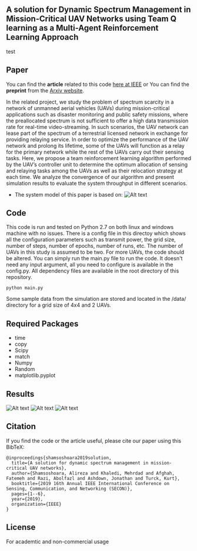 ## A solution for Dynamic Spectrum Management in Mission-Critical UAV Networks using Team Q learning as a Multi-Agent Reinforcement Learning Approach
test
## Paper
You can find the **article** related to this code [here at IEEE](https://ieeexplore.ieee.org/abstract/document/8824917) or
You can find the **preprint** from the [Arxiv website](https://arxiv.org/pdf/1904.07380.pdf).

In the related project, we study the problem of spectrum scarcity in a network of unmanned aerial vehicles (UAVs) during mission-critical applications such as disaster monitoring and public safety missions, where the preallocated spectrum is not sufficient to offer a high data transmission rate for real-time video-streaming. In such scenarios, the UAV network can lease part of the spectrum of a terrestrial licensed network in exchange for providing relaying service. In order to optimize the performance of the UAV network and prolong its lifetime, some of the UAVs will function as a relay for the primary network while the rest of the UAVs carry out their sensing tasks. Here, we propose a team reinforcement learning algorithm performed by the UAV’s controller unit to determine the optimum allocation of sensing and relaying tasks among the UAVs as well as their relocation strategy at each time. We analyze the convergence of our algorithm and present simulation results to evaluate the system throughput in different scenarios.

* The system model of this paper is based on:
![Alt text](/image/system.JPG)

## Code
This code is run and tested on Python 2.7 on both linux and windows machine with no issues. There is a config file in this directoy which shows all the configuration parameters such as transmit power, the grid size, number of steps, number of epochs, number of runs, etc. The number of UAVs in this study is assumed to be two. For more UAVs, the code should be altered. You can simply run the main.py file to run the code. It doesn't need any input argument, all you need to configure is available in the config.py. All dependency files are available in the root directory of this repository.

```
python main.py
```
Some sample data from the simulation are stored and located in the /data/ directory for a grid size of 4x4 and 2 UAVs. 

## Required Packages
* time
* copy
* Scipy
* match
* Numpy
* Random
* matplotlib.pyplot


## Results
![Alt text](/image/throughput.JPG)
![Alt text](/image/movement.JPG)
![Alt text](/image/table.JPG)

## Citation
If you find the code or the article useful, please cite our paper using this BibTeX:
```
@inproceedings{shamsoshoara2019solution,
  title={A solution for dynamic spectrum management in mission-critical UAV networks},
  author={Shamsoshoara, Alireza and Khaledi, Mehrdad and Afghah, Fatemeh and Razi, Abolfazl and Ashdown, Jonathan and Turck, Kurt},
  booktitle={2019 16th Annual IEEE International Conference on Sensing, Communication, and Networking (SECON)},
  pages={1--6},
  year={2019},
  organization={IEEE}
}
```

## License
For academtic and non-commercial usage 
